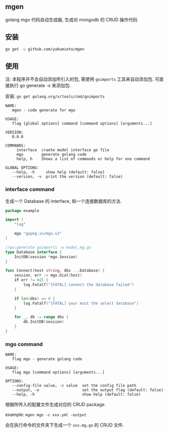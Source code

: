 ## mgen

golang mgo 代码自动生成器, 生成对 mongodb 的 CRUD 操作代码

## 安装

```bash
go get -u github.com/yakumioto/mgen
```

## 使用

注: 本程序并不会自动添加所引入的包, 需使用 `goimports` 工具来自动添加包. 
可直接执行 go generate -x 来添加包.

安装: `go get golang.org/x/tools/cmd/goimports`

```
NAME:
   mgen - code generate for mgo

USAGE:
   flag [global options] command [command options] [arguments...]

VERSION:
   0.0.0

COMMANDS:
     interface  craete model interface go file
     mgo        generate golang code
     help, h    Shows a list of commands or help for one command

GLOBAL OPTIONS:
   --help, -h     show help (default: false)
   --version, -v  print the version (default: false)
```

### interface command

生成一个 Database 的 interface, 和一个连接数据库的方法.

```go
package example

import (
	"log"

	mgo "gopkg.in/mgo.v2"
)

//go:generate goimports -w model.mg.go
type Database interface {
	InitDB(session *mgo.Session)
}

func Connect(host string, dbs ...Database) {
	session, err := mgo.Dial(host)
	if err != nil {
		log.Fatalf("[FATAL] connect the database failed")
	}

	if len(dbs) == 0 {
		log.Fatalf("[FATAL] your must the select database")
	}

	for _, db := range dbs {
		db.InitDB(session)
	}
}
```

### mgo command

```
NAME:
   flag mgo - generate golang code

USAGE:
   flag mgo [command options] [arguments...]

OPTIONS:
   --config-file value, -c value  set the config file path
   --output, -o                   set the output flag (default: false)
   --help, -h                     show help (default: false)
```

根据所传入的配置文件生成对应的 CRUD package.

example: `mgen mgo -c xxx.yml -output`

会在执行命令的文件夹下生成一个 `xxx.mg.go` 的 CRUD 文件.
